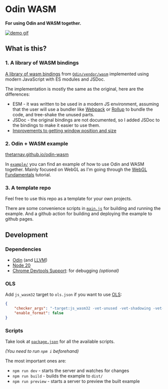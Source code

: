 # Odin WASM

**For using Odin and WASM together.**

[![demo gif](https://raw.githubusercontent.com/thetarnav/odin-wasm/main/assets/camera.gif)](https://thetarnav.github.io/odin-wasm/#camera)

## What is this?

### 1. A library of WASM bindings

[A library of wasm bindings](https://github.com/thetarnav/odin-wasm/tree/main/wasm) from [`Odin/vendor/wasm`](https://github.com/odin-lang/Odin/tree/master/vendor/wasm) implemented using modern JavaScript with ES modules and JSDoc.

The implementation is mostly the same as the original, here are the differences:

- ESM - it was written to be used in a modern JS environment, assuming that the user will use a bundler like [Webpack](https://webpack.js.org/) or [Rollup](https://rollupjs.org/) to bundle the code, and tree-shake the unused parts.
- JSDoc - the original bindings are not documented, so I added JSDoc to the bindings to make it easier to use them.
- [Improvements to getting window position and size](https://github.com/thetarnav/odin-wasm/commit/abd015822d0667ae7ebec7c0b7d4508a489b9c44#diff-70784127da28e4d9d43c91e03af22f56c23f45ec12af76e4deed68c37f7776e4)

### 2. Odin + WASM example

[thetarnav.github.io/odin-wasm](https://thetarnav.github.io/odin-wasm)

In [`example/`](https://github.com/thetarnav/odin-wasm/tree/main/example) you can find an example of how to use Odin and WASM together. Mainly focused on WebGL as I'm going through the [WebGL Fundamentals](https://webgl2fundamentals.org/) tutorial.

### 3. A template repo

Feel free to use this repo as a template for your own projects.

There are some convenience scripts in [`main.js`](https://github.com/thetarnav/odin-wasm/tree/main/main.js) for building and running the example. And a github action for building and deploying the example to github pages.

## Development

### Dependencies

- [Odin](https://odin-lang.org/docs/install/) (and [LLVM](https://apt.llvm.org/))
- [Node 20](https://nodejs.org/)
- [Chrome Devtools Support](https://chromewebstore.google.com/detail/cc++-devtools-support-dwa/pdcpmagijalfljmkmjngeonclgbbannb): for debugging *(optional)*

### OLS

Add `js_wasm32` target to `ols.json` if you want to use [OLS](https://github.com/DanielGavin/ols):

```json
{
    "checker_args": "-target:js_wasm32 -vet-unused -vet-shadowing -vet-style -vet-semicolon",
    "enable_format": false
}
```

### Scripts

Take look at [`package.json`](https://github.com/thetarnav/odin-wasm/tree/main/package.json) for all the available scripts.

*(You need to run `npm i` beforehand)*

The most important ones are:

- `npm run dev` - starts the server and watches for changes
- `npm run build` - builds the example to `dist/`
- `npm run preview` - starts a server to preview the built example
